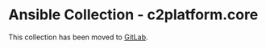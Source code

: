 # Ansible Collection - c2platform.core

This collection has been moved to [GitLab](https://gitlab.com/c2platform/ansible-collection-core/).
